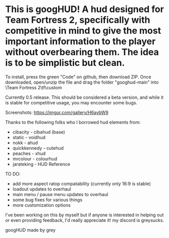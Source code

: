 # This is googHUD! A hud designed for Team Fortress 2, specifically with competitive in mind to give the most important information to the player without overbearing them. The idea is to be simplistic but clean. 

To install, press the green "Code" on github, then download ZIP. Once downloaded, open/unzip the file and drag the folder "googhud-main" into \Team Fortress 2\tf\custom

Currently 0.5 release. This should be considered a beta version, and while it is stable for competitive usage, you may encounter some bugs. 

Screenshots: https://imgur.com/gallery/H6aybW9


Thanks to the following folks who I borrowed hud elements from:

- cibacity - cibahud (base)
- static - voidhud
- nokk - ahud
- quickkennedy - cutehud
- peaches - xhud
- mrcolour - colourhud
- jarateking - HUD Reference

TO DO:
- add more aspect ratop compatability (currently only 16:9 is stable)
- loadout updates to overhaul
- main menu / pause menu updates to overhaul
- some bug fixes for various things
- more customization options

I've been working on this by myself but if anyone is interested in helping out or even providing feedback, I'd really appreciate it! my discord is greysucks.



googHUD made by grey
